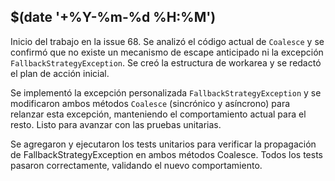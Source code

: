 ## $(date '+%Y-%m-%d %H:%M')

Inicio del trabajo en la issue 68. Se analizó el código actual de `Coalesce` y se confirmó que no existe un mecanismo de escape anticipado ni la excepción `FallbackStrategyException`. Se creó la estructura de workarea y se redactó el plan de acción inicial.

Se implementó la excepción personalizada `FallbackStrategyException` y se modificaron ambos métodos `Coalesce` (sincrónico y asíncrono) para relanzar esta excepción, manteniendo el comportamiento actual para el resto. Listo para avanzar con las pruebas unitarias.

Se agregaron y ejecutaron los tests unitarios para verificar la propagación de FallbackStrategyException en ambos métodos Coalesce. Todos los tests pasaron correctamente, validando el nuevo comportamiento.
